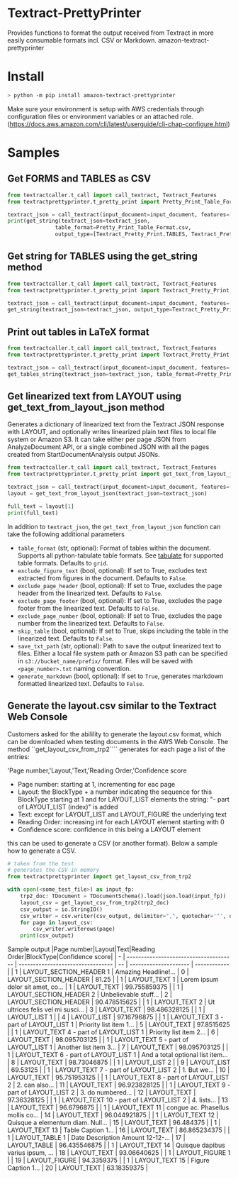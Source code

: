 # Textract-PrettyPrinter

Provides functions to format the output received from Textract in more easily consumable formats incl. CSV or Markdown.
amazon-textract-prettyprinter

# Install

```bash
> python -m pip install amazon-textract-prettyprinter
```

Make sure your environment is setup with AWS credentials through configuration files or environment variables or an attached role. (https://docs.aws.amazon.com/cli/latest/userguide/cli-chap-configure.html)


# Samples

## Get FORMS and TABLES as CSV

```python
from textractcaller.t_call import call_textract, Textract_Features
from textractprettyprinter.t_pretty_print import Pretty_Print_Table_Format, Textract_Pretty_Print, get_string

textract_json = call_textract(input_document=input_document, features=[Textract_Features.FORMS, Textract_Features.TABLES])
print(get_string(textract_json=textract_json,
               table_format=Pretty_Print_Table_Format.csv,
               output_type=[Textract_Pretty_Print.TABLES, Textract_Pretty_Print.FORMS]))
```

## Get string for TABLES using the get_string method

```python
from textractcaller.t_call import call_textract, Textract_Features
from textractprettyprinter.t_pretty_print import Textract_Pretty_Print, get_string

textract_json = call_textract(input_document=input_document, features=[Textract_Features.TABLES])
get_string(textract_json=textract_json, output_type=Textract_Pretty_Print.TABLES)
```

## Print out tables in LaTeX format

```python
from textractcaller.t_call import call_textract, Textract_Features
from textractprettyprinter.t_pretty_print import Textract_Pretty_Print, get_string

textract_json = call_textract(input_document=input_document, features=[Textract_Features.FORMS, Textract_Features.TABLES])
get_tables_string(textract_json=textract_json, table_format=Pretty_Print_Table_Format.latex)
```

## Get linearized text from LAYOUT using get_text_from_layout_json method

Generates a dictionary of linearized text from the Textract JSON response with LAYOUT, and optionally writes linearized plain text files to local file system or Amazon S3. It can take either per page JSON from AnalyzeDocument API, or a single combined JSON with all the pages created from StartDocumentAnalysis output JSONs.
    
```python
from textractcaller.t_call import call_textract, Textract_Features
from textractprettyprinter.t_pretty_print import get_text_from_layout_json

textract_json = call_textract(input_document=input_document, features=[Textract_Features.LAYOUT, Textract_Features.TABLES])
layout = get_text_from_layout_json(textract_json=textract_json)

full_text = layout[1]
print(full_text)
```

In addition to `textract_json`, the `get_text_from_layout_json` function can take the following additional parameters

- `table_format` (str, optional): Format of tables within the document. Supports all python-tabulate table formats. See [tabulate](https://github.com/gregbanks/python-tabulate) for supported table formats. Defaults to `grid`.
- `exclude_figure_text` (bool, optional): If set to True, excludes text extracted from figures in the document. Defaults to `False`.
- `exclude_page_header` (bool, optional): If set to True, excludes the page header from the linearized text. Defaults to `False`.
- `exclude_page_footer` (bool, optional): If set to True, excludes the page footer from the linearized text. Defaults to `False`.
- `exclude_page_number` (bool, optional): If set to True, excludes the page number from the linearized text. Defaults to `False`.
- `skip_table` (bool, optional): If set to True, skips including the table in the linearized text. Defaults to `False`.
- `save_txt_path` (str, optional): Path to save the output linearized text to files. Either a local file system path or Amazon S3 path can be specified in `s3://bucket_name/prefix/` format. Files will be saved with `<page_number>.txt` naming convention.
- `generate_markdown` (bool, optional): If set to `True`, generates markdown formatted linearized text. Defaults to `False`.


## Generate the layout.csv similar to the Textract Web Console

Customers asked for the abilility to generate the layout.csv format, which can be downloaded when testing documents in the AWS Web Console.
The method ``get_layout_csv_from_trp2```` generates for each page a list of the entries:

'Page number,'Layout,'Text,'Reading Order,'Confidence score 
* Page number: starting at 1, incrementing for eac page
* Layout: the BlockType + a number indicating the sequence for this BlockType starting at 1 and for LAYOUT_LIST elements the string:  "- part of LAYOUT_LIST (index)" is added
* Text: except for LAYOUT_LIST and LAYOUT_FIGURE the underlying text
* Reading Order: increasing int for each LAYOUT element starting with 0
* Confidence score: confidence in this being a LAYOUT element

this can be used to generate a CSV (or another format). Below a sample how to generate a CSV.

```python
# taken from the test
# generates the CSV in memory
from textractprettyprinter import get_layout_csv_from_trp2

with open(<some_test_file>) as input_fp:
    trp2_doc: TDocument = TDocumentSchema().load(json.load(input_fp))
    layout_csv = get_layout_csv_from_trp2(trp2_doc)
    csv_output = io.StringIO()
    csv_writer = csv.writer(csv_output, delimiter=",", quotechar='"', quoting=csv.QUOTE_MINIMAL)
    for page in layout_csv:
        csv_writer.writerows(page)
    print(csv_output)
```

Sample output
|Page number|Layout|Text|Reading Order|BlockType|Confidence score|
| - | -------------------------------------- | --------------------------------- | -- | --------------------- | ------------ |
| 1 | LAYOUT_SECTION_HEADER 1                | Amazing Headline!...              | 0  | LAYOUT_SECTION_HEADER | 81.25        |
| 1 | LAYOUT_TEXT 1                          | Lorem ipsum dolor sit amet, co... | 1  | LAYOUT_TEXT           | 99.755859375 |
| 1 | LAYOUT_SECTION_HEADER 2                | Unbelievable stuff...             | 2  | LAYOUT_SECTION_HEADER | 90.478515625 |
| 1 | LAYOUT_TEXT 2                          | Ut ultrices felis vel mi susci... | 3  | LAYOUT_TEXT           | 98.486328125 |
| 1 | LAYOUT_LIST 1                          |                                   | 4  | LAYOUT_LIST           | 97.16796875  |
| 1 | LAYOUT_TEXT 3 - part of LAYOUT_LIST 1  | Priority list item 1...           | 5  | LAYOUT_TEXT           | 97.8515625   |
| 1 | LAYOUT_TEXT 4 - part of LAYOUT_LIST 1  | Priority list item 2...           | 6  | LAYOUT_TEXT           | 98.095703125 |
| 1 | LAYOUT_TEXT 5 - part of LAYOUT_LIST 1  | Another list item 3...            | 7  | LAYOUT_TEXT           | 98.095703125 |
| 1 | LAYOUT_TEXT 6 - part of LAYOUT_LIST 1  | And a total optional list item... | 8  | LAYOUT_TEXT           | 98.73046875  |
| 1 | LAYOUT_LIST 2                          |                                   | 9  | LAYOUT_LIST           | 69.53125     |
| 1 | LAYOUT_TEXT 7 - part of LAYOUT_LIST 2  | 1. But we...                      | 10 | LAYOUT_TEXT           | 95.751953125 |
| 1 | LAYOUT_TEXT 8 - part of LAYOUT_LIST 2  | 2. can also...                    | 11 | LAYOUT_TEXT           | 96.923828125 |
| 1 | LAYOUT_TEXT 9 - part of LAYOUT_LIST 2  | 3. do numbered...                 | 12 | LAYOUT_TEXT           | 97.36328125  |
| 1 | LAYOUT_TEXT 10 - part of LAYOUT_LIST 2 | 4. lists...                       | 13 | LAYOUT_TEXT           | 96.6796875   |
| 1 | LAYOUT_TEXT 11                         | congue ac. Phasellus mollis co... | 14 | LAYOUT_TEXT           | 96.044921875 |
| 1 | LAYOUT_TEXT 12                         | Quisque a elementum diam. Null... | 15 | LAYOUT_TEXT           | 96.484375    |
| 1 | LAYOUT_TEXT 13                         | Table Caption 1...                | 16 | LAYOUT_TEXT           | 86.865234375 |
| 1 | LAYOUT_TABLE 1                         | Date Description Amount 12-12-... | 17 | LAYOUT_TABLE          | 96.435546875 |
| 1 | LAYOUT_TEXT 14                         | Quisque dapibus varius ipsum, ... | 18 | LAYOUT_TEXT           | 93.06640625  |
| 1 | LAYOUT_FIGURE 1                        |                                   | 19 | LAYOUT_FIGURE         | 94.3359375   |
| 1 | LAYOUT_TEXT 15                         | Figure Caption 1...               | 20 | LAYOUT_TEXT           | 63.18359375  |
